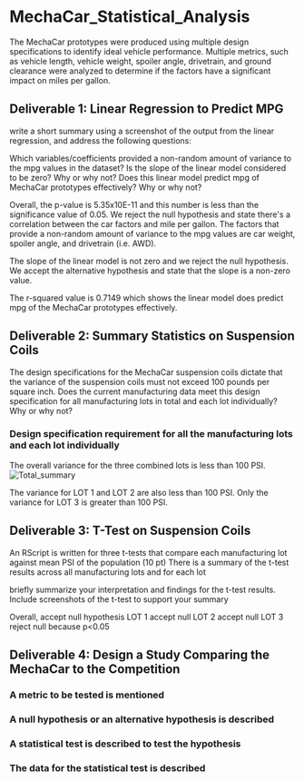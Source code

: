 # MechaCar_Statistical_Analysis
The MechaCar prototypes were produced using multiple design specifications to identify ideal vehicle performance. Multiple metrics, such as vehicle length, vehicle weight, spoiler angle, drivetrain, and ground clearance were analyzed to determine if the factors have a significant impact on miles per gallon.

## Deliverable 1: Linear Regression to Predict MPG
write a short summary using a screenshot of the output from the linear regression, and address the following questions:

Which variables/coefficients provided a non-random amount of variance to the mpg values in the dataset?
Is the slope of the linear model considered to be zero? Why or why not?
Does this linear model predict mpg of MechaCar prototypes effectively? Why or why not?

Overall, the p-value is 5.35x10E-11 and this number is less than the significance value of 0.05. We reject the null hypothesis and state there's a correlation between the car factors and mile per gallon. The factors that provide a non-random amount of variance to the mpg values are car weight, spoiler angle, and drivetrain (i.e. AWD).

The slope of the linear model is not zero and we reject the null hypothesis. We accept the alternative hypothesis and state that the slope is a non-zero value.

The r-squared value is 0.7149 which shows the linear model does predict mpg of the MechaCar prototypes effectively.

## Deliverable 2: Summary Statistics on Suspension Coils

The design specifications for the MechaCar suspension coils dictate that the variance of the suspension coils must not exceed 100 pounds per square inch. Does the current manufacturing data meet this design specification for all manufacturing lots in total and each lot individually? Why or why not?

### Design specification requirement for all the manufacturing lots and each lot individually
The overall variance for the three combined lots is less than 100 PSI.
![Total_summary](https://user-images.githubusercontent.com/69759624/102734267-0d2ecb00-4305-11eb-90f1-97bef5d1af11.PNG)

The variance for LOT 1 and LOT 2 are also less than 100 PSI.
Only the variance for LOT 3 is greater than 100 PSI.

## Deliverable 3: T-Test on Suspension Coils
An RScript is written for three t-tests that compare each manufacturing lot against mean PSI of the population (10 pt)
There is a summary of the t-test results across all manufacturing lots and for each lot 

briefly summarize your interpretation and findings for the t-test results. Include screenshots of the t-test to support your summary

Overall, accept null hypothesis
LOT 1 accept null
LOT 2 accept null
LOT 3 reject null because p<0.05

## Deliverable 4: Design a Study Comparing the MechaCar to the Competition
### A metric to be tested is mentioned
### A null hypothesis or an alternative hypothesis is described
### A statistical test is described to test the hypothesis
### The data for the statistical test is described
